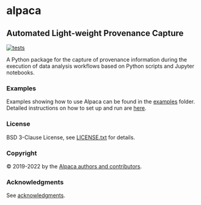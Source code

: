 # alpaca

## Automated Light-weight Provenance Capture

[![tests](https://github.com/INM-6/alpaca/actions/workflows/CI.yml/badge.svg)](https://github.com/INM-6/alpaca/actions/workflows/CI.yml)

A Python package for the capture of provenance information during the execution
of data analysis workflows based on Python scripts and Jupyter notebooks.


<!-- ### Documentation

See [http://](http://). -->


### Examples

Examples showing how to use Alpaca can be found in the [examples](examples/)
folder. Detailed instructions on how to set up and run are 
[here](doc/examples.rst).


### License
 
BSD 3-Clause License, see [LICENSE.txt](LICENSE.txt) for details.


### Copyright

:copyright: 2019-2022 by the 
[Alpaca authors and contributors](doc/authors.rst).


### Acknowledgments

See [acknowledgments](doc/acknowledgments.rst).
